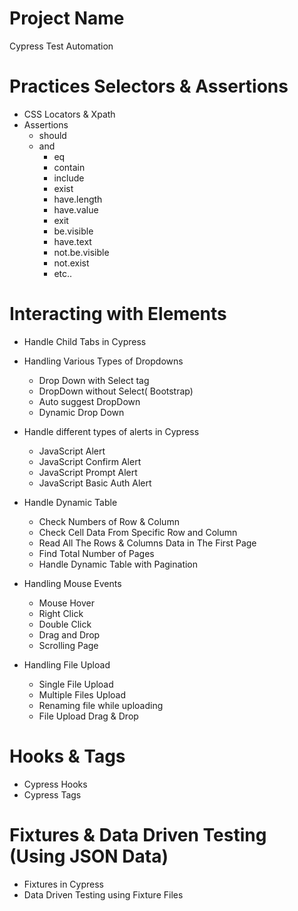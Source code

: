 # Project Name

Cypress Test Automation

# Practices Selectors & Assertions

- CSS Locators & Xpath
- Assertions
  - should
  - and
    - eq
    - contain
    - include
    - exist
    - have.length
    - have.value
    - exit
    - be.visible
    - have.text
    - not.be.visible
    - not.exist
    - etc..

# Interacting with Elements

- Handle Child Tabs in Cypress
- Handling Various Types of Dropdowns

  - Drop Down with Select tag
  - DropDown without Select( Bootstrap)
  - Auto suggest DropDown
  - Dynamic Drop Down

- Handle different types of alerts in Cypress

  - JavaScript Alert
  - JavaScript Confirm Alert
  - JavaScript Prompt Alert
  - JavaScript Basic Auth Alert

- Handle Dynamic Table

  - Check Numbers of Row & Column
  - Check Cell Data From Specific Row and Column
  - Read All The Rows & Columns Data in The First Page
  - Find Total Number of Pages
  - Handle Dynamic Table with Pagination

- Handling Mouse Events

  - Mouse Hover
  - Right Click
  - Double Click
  - Drag and Drop
  - Scrolling Page

- Handling File Upload

  - Single File Upload
  - Multiple Files Upload
  - Renaming file while uploading
  - File Upload Drag & Drop

# Hooks & Tags

- Cypress Hooks
- Cypress Tags

# Fixtures & Data Driven Testing (Using JSON Data)

- Fixtures in Cypress
- Data Driven Testing using Fixture Files
